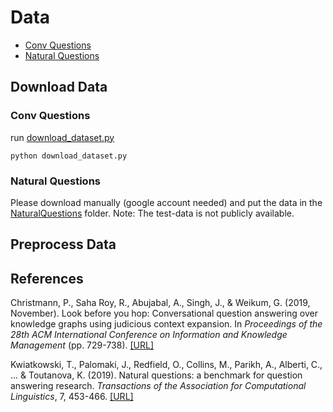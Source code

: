 # Data

* [Conv Questions](https://convex.mpi-inf.mpg.de/)
* [Natural Questions](https://ai.google.com/research/NaturalQuestions/download)


## Download Data

### Conv Questions
run [download_dataset.py](download_dataset.py)
```
python download_dataset.py
```


### Natural Questions

Please download manually (google account needed) and put the data in the [NaturalQuestions](../data/QA/NaturalQuestions) folder.
Note: The test-data is not publicly available.

## Preprocess Data


## References

Christmann, P., Saha Roy, R., Abujabal, A., Singh, J., & Weikum, G. (2019, November). Look before you hop: Conversational question answering over knowledge graphs using judicious context expansion. In *Proceedings of the 28th ACM International Conference on Information and Knowledge Management* (pp. 729-738). [[URL]](https://doi.org/10.1145/3357384.3358016)

Kwiatkowski, T., Palomaki, J., Redfield, O., Collins, M., Parikh, A., Alberti, C., ... & Toutanova, K. (2019). Natural questions: a benchmark for question answering research. *Transactions of the Association for Computational Linguistics*, 7, 453-466. [[URL]](https://transacl.org/ojs/index.php/tacl/article/view/1455)